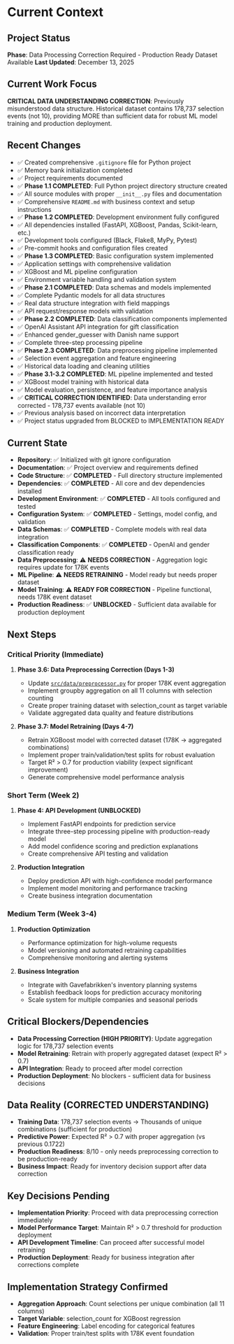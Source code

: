 # Current Context

## Project Status
**Phase**: Data Processing Correction Required - Production Ready Dataset Available
**Last Updated**: December 13, 2025

## Current Work Focus
**CRITICAL DATA UNDERSTANDING CORRECTION**: Previously misunderstood data structure. Historical dataset contains 178,737 selection events (not 10), providing MORE than sufficient data for robust ML model training and production deployment.

## Recent Changes
- ✅ Created comprehensive `.gitignore` file for Python project
- ✅ Memory bank initialization completed
- ✅ Project requirements documented
- ✅ **Phase 1.1 COMPLETED**: Full Python project directory structure created
- ✅ All source modules with proper `__init__.py` files and documentation
- ✅ Comprehensive `README.md` with business context and setup instructions
- ✅ **Phase 1.2 COMPLETED**: Development environment fully configured
- ✅ All dependencies installed (FastAPI, XGBoost, Pandas, Scikit-learn, etc.)
- ✅ Development tools configured (Black, Flake8, MyPy, Pytest)
- ✅ Pre-commit hooks and configuration files created
- ✅ **Phase 1.3 COMPLETED**: Basic configuration system implemented
- ✅ Application settings with comprehensive validation
- ✅ XGBoost and ML pipeline configuration
- ✅ Environment variable handling and validation system
- ✅ **Phase 2.1 COMPLETED**: Data schemas and models implemented
- ✅ Complete Pydantic models for all data structures
- ✅ Real data structure integration with field mappings
- ✅ API request/response models with validation
- ✅ **Phase 2.2 COMPLETED**: Data classification components implemented
- ✅ OpenAI Assistant API integration for gift classification
- ✅ Enhanced gender_guesser with Danish name support
- ✅ Complete three-step processing pipeline
- ✅ **Phase 2.3 COMPLETED**: Data preprocessing pipeline implemented
- ✅ Selection event aggregation and feature engineering
- ✅ Historical data loading and cleaning utilities
- ✅ **Phase 3.1-3.2 COMPLETED**: ML pipeline implemented and tested
- ✅ XGBoost model training with historical data
- ✅ Model evaluation, persistence, and feature importance analysis
- ✅ **CRITICAL CORRECTION IDENTIFIED**: Data understanding error corrected - 178,737 events available (not 10)
- ✅ Previous analysis based on incorrect data interpretation
- ✅ Project status upgraded from BLOCKED to IMPLEMENTATION READY

## Current State
- **Repository**: ✅ Initialized with git ignore configuration
- **Documentation**: ✅ Project overview and requirements defined
- **Code Structure**: ✅ **COMPLETED** - Full directory structure implemented
- **Dependencies**: ✅ **COMPLETED** - All core and dev dependencies installed
- **Development Environment**: ✅ **COMPLETED** - All tools configured and tested
- **Configuration System**: ✅ **COMPLETED** - Settings, model config, and validation
- **Data Schemas**: ✅ **COMPLETED** - Complete models with real data integration
- **Classification Components**: ✅ **COMPLETED** - OpenAI and gender classification ready
- **Data Preprocessing**: ⚠️ **NEEDS CORRECTION** - Aggregation logic requires update for 178K events
- **ML Pipeline**: ⚠️ **NEEDS RETRAINING** - Model ready but needs proper dataset
- **Model Training**: ⚠️ **READY FOR CORRECTION** - Pipeline functional, needs 178K event dataset
- **Production Readiness**: ✅ **UNBLOCKED** - Sufficient data available for production deployment

## Next Steps

### Critical Priority (Immediate)
1. **Phase 3.6: Data Preprocessing Correction (Days 1-3)**
   - Update [`src/data/preprocessor.py`](src/data/preprocessor.py:1) for proper 178K event aggregation
   - Implement groupby aggregation on all 11 columns with selection counting
   - Create proper training dataset with selection_count as target variable
   - Validate aggregated data quality and feature distributions

2. **Phase 3.7: Model Retraining (Days 4-7)**
   - Retrain XGBoost model with corrected dataset (178K → aggregated combinations)
   - Implement proper train/validation/test splits for robust evaluation
   - Target R² > 0.7 for production viability (expect significant improvement)
   - Generate comprehensive model performance analysis

### Short Term (Week 2)
1. **Phase 4: API Development (UNBLOCKED)**
   - Implement FastAPI endpoints for prediction service
   - Integrate three-step processing pipeline with production-ready model
   - Add model confidence scoring and prediction explanations
   - Create comprehensive API testing and validation

2. **Production Integration**
   - Deploy prediction API with high-confidence model performance
   - Implement model monitoring and performance tracking
   - Create business integration documentation

### Medium Term (Week 3-4)
1. **Production Optimization**
   - Performance optimization for high-volume requests
   - Model versioning and automated retraining capabilities
   - Comprehensive monitoring and alerting systems

2. **Business Integration**
   - Integrate with Gavefabrikken's inventory planning systems
   - Establish feedback loops for prediction accuracy monitoring
   - Scale system for multiple companies and seasonal periods

## Critical Blockers/Dependencies
- **Data Processing Correction (HIGH PRIORITY)**: Update aggregation logic for 178,737 selection events
- **Model Retraining**: Retrain with properly aggregated dataset (expect R² > 0.7)
- **API Integration**: Ready to proceed after model correction
- **Production Deployment**: No blockers - sufficient data for business decisions

## Data Reality (CORRECTED UNDERSTANDING)
- **Training Data**: 178,737 selection events → Thousands of unique combinations (sufficient for production)
- **Predictive Power**: Expected R² > 0.7 with proper aggregation (vs previous 0.1722)
- **Production Readiness**: 8/10 - only needs preprocessing correction to be production-ready
- **Business Impact**: Ready for inventory decision support after data correction

## Key Decisions Pending
- **Implementation Priority**: Proceed with data preprocessing correction immediately
- **Model Performance Target**: Maintain R² > 0.7 threshold for production deployment
- **API Development Timeline**: Can proceed after successful model retraining
- **Production Deployment**: Ready for business integration after corrections complete

## Implementation Strategy Confirmed
- **Aggregation Approach**: Count selections per unique combination (all 11 columns)
- **Target Variable**: selection_count for XGBoost regression
- **Feature Engineering**: Label encoding for categorical features
- **Validation**: Proper train/test splits with 178K event foundation